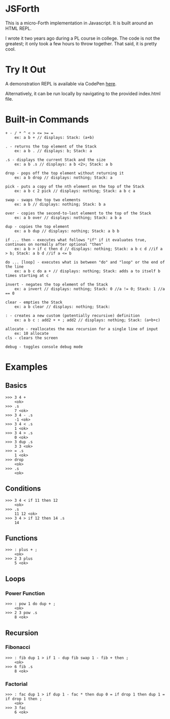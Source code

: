 # JSForth

This is a micro-Forth implementation in Javascript. It is built around an HTML REPL.

I wrote it two years ago during a PL course in college. The code is not the greatest; it only took a few hours to throw together. That said, it is pretty cool.

# Try It Out

A demonstration REPL is available via CodePen [here](http://codepen.io/anon/pen/MYdebL).

Alternatively, it can be run locally by navigating to the provided index.html file.

# Built-in Commands

```
+ - / * ^ < > <= >= =  
    ex: a b + // displays: Stack: (a+b)  

. - returns the top element of the Stack  
    ex: a b . // displays: b; Stack: a  

.s - displays the current Stack and the size  
    ex: a b .s // displays: a b <2>; Stack: a b  

drop - pops off the top element without returning it  
    ex: a b drop // displays: nothing; Stack: a  

pick - puts a copy of the nth element on the top of the Stack  
    ex: a b c 2 pick // displays: nothing; Stack: a b c a  

swap - swaps the top two elements  
    ex: a b // displays: nothing; Stack: b a  

over - copies the second-to-last element to the top of the Stack  
    ex: a b over // displays: nothing; Stack: a b a  

dup - copies the top element  
    ex: a b dup // displays: nothing; Stack: a b b  

if ... then - executes what follows "if" if it evaluates true, continues on normally after optional "then"  
    ex: a b > if c then d // displays: nothing; Stack: a b c d //if a > b; Stack: a b d //if a <= b  

do ... [loop] - executes what is between "do" and "loop" or the end of the line  
    ex: a b c do a + // displays: nothing; Stack: adds a to itself b times starting at c 

invert - negates the top element of the Stack  
    ex: a invert // displays: nothing; Stack: 0 //a != 0; Stack: 1 //a == 0  

clear - empties the Stack  
    ex: a b clear // displays: nothing; Stack:  

: - creates a new custom (potentially recursive) definition  
    ex: a b c : add2 + + ; add2 // displays: nothing; Stack: (a+b+c)  

allocate - reallocates the max recursion for a single line of input  
    ex: 10 allocate  
cls - clears the screen  

debug - toggles console debug mode
```

# Examples

## Basics

```
>>> 3 4 +
    <ok>
>>> .s
    7 <ok>
>>> 3 4 - .s
    -1 <ok>
>>> 3 4 < .s
    1 <ok>
>>> 3 4 > .s
    0 <ok>
>>> 3 dup .s
    3 3 <ok>
>>> = .s
    1 <ok>
>>> drop
    <ok>
>>> .s
    <ok>
```

## Conditions

```
>>> 3 4 < if 11 then 12
    <ok>
>>> .s
    11 12 <ok>
>>> 3 4 > if 12 then 14 .s
    14
```

## Functions

```
>>> : plus + ;
    <ok>
>>> 2 3 plus
    5 <ok>
```

## Loops

### Power Function

```
>>> : pow 1 do dup + ;
    <ok>
>>> 2 3 pow .s
    8 <ok>
```

## Recursion

### Fibonacci

```
>>> : fib dup 1 > if 1 - dup fib swap 1 - fib + then ;
    <ok>
>>> 6 fib .s
    8 <ok>
```

### Factorial

```
>>> : fac dup 1 > if dup 1 - fac * then dup 0 = if drop 1 then dup 1 = if drop 1 then ;
    <ok>
>>> 3 fac
    6 <ok>
```

